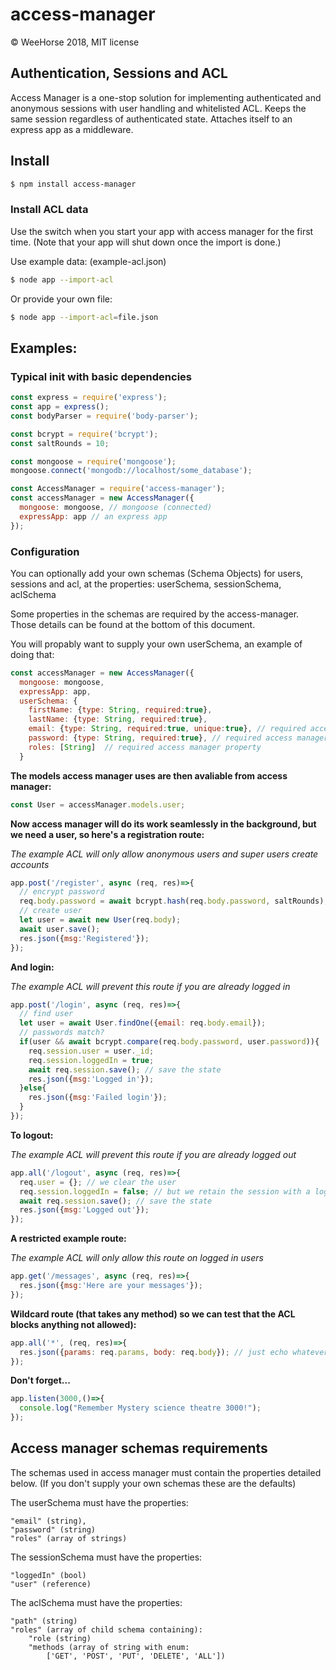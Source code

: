 # access-manager

© WeeHorse 2018, MIT license

## Authentication, Sessions and ACL
Access Manager is a one-stop solution for implementing authenticated and anonymous sessions with user handling and whitelisted ACL. Keeps the same session regardless of authenticated state. Attaches itself to an express app as a middleware.

## Install

```sh
$ npm install access-manager
```

### Install ACL data

Use the switch when you start your app with access manager for the first time. (Note that your app will shut down once the import is done.)

Use example data: (example-acl.json)

```sh
$ node app --import-acl
```

Or provide your own file:

```sh
$ node app --import-acl=file.json
```


## Examples:

### Typical init with basic dependencies

```javascript
const express = require('express');
const app = express();
const bodyParser = require('body-parser');

const bcrypt = require('bcrypt');
const saltRounds = 10;

const mongoose = require('mongoose');
mongoose.connect('mongodb://localhost/some_database');

const AccessManager = require('access-manager');
const accessManager = new AccessManager({
  mongoose: mongoose, // mongoose (connected)
  expressApp: app // an express app
});
```

### Configuration

You can optionally add your own schemas (Schema Objects) for users, sessions and acl, at the properties: userSchema, sessionSchema, aclSchema

Some properties in the schemas are required by the access-manager. Those details can be found at the bottom of this document.

You will propably want to supply your own userSchema, an example of doing that:

```javascript
const accessManager = new AccessManager({
  mongoose: mongoose,
  expressApp: app,
  userSchema: {
    firstName: {type: String, required:true},
    lastName: {type: String, required:true},
    email: {type: String, required:true, unique:true}, // required access manager property
    password: {type: String, required:true}, // required access manager property
    roles: [String]  // required access manager property
  }
```

__The models access manager uses are then avaliable from access manager:__

```javascript
const User = accessManager.models.user;
```

__Now access manager will do its work seamlessly in the background,
but we need a user, so here's a registration route:__

_The example ACL will only allow anonymous users and super users create accounts_

```javascript
app.post('/register', async (req, res)=>{
  // encrypt password
  req.body.password = await bcrypt.hash(req.body.password, saltRounds);
  // create user
  let user = await new User(req.body);
  await user.save();
  res.json({msg:'Registered'});
});
```

__And login:__

_The example ACL will prevent this route if you are already logged in_

```javascript
app.post('/login', async (req, res)=>{
  // find user
  let user = await User.findOne({email: req.body.email});
  // passwords match?
  if(user && await bcrypt.compare(req.body.password, user.password)){
    req.session.user = user._id;
    req.session.loggedIn = true;
    await req.session.save(); // save the state
    res.json({msg:'Logged in'});
  }else{
    res.json({msg:'Failed login'});
  }
});
```

__To logout:__

_The example ACL will prevent this route if you are already logged out_

```javascript
app.all('/logout', async (req, res)=>{
  req.user = {}; // we clear the user
  req.session.loggedIn = false; // but we retain the session with a logged out state, since this is better for tracking, pratical and security reasons
  await req.session.save(); // save the state
  res.json({msg:'Logged out'});
});
```

__A restricted example route:__

_The example ACL will only allow this route on logged in users_

```javascript
app.get('/messages', async (req, res)=>{
  res.json({msg:'Here are your messages'});
});
```

__Wildcard route (that takes any method) so we can test that the ACL blocks anything not allowed):__

```javascript
app.all('*', (req, res)=>{
  res.json({params: req.params, body: req.body}); // just echo whatever we send
});
```

__Don't forget...__

```javascript
app.listen(3000,()=>{
  console.log("Remember Mystery science theatre 3000!");
});
```

## Access manager schemas requirements

The schemas used in access manager must contain the properties detailed below. (If you don't supply your own schemas these are the defaults)

The userSchema must have the properties:

    "email" (string),
    "password" (string)
    "roles" (array of strings)

The sessionSchema must have the properties:

    "loggedIn" (bool)
    "user" (reference)

The aclSchema must have the properties:

  	"path" (string)
  	"roles" (array of child schema containing):
   		"role (string)
   		"methods (array of string with enum:
   			['GET', 'POST', 'PUT', 'DELETE', 'ALL'])


